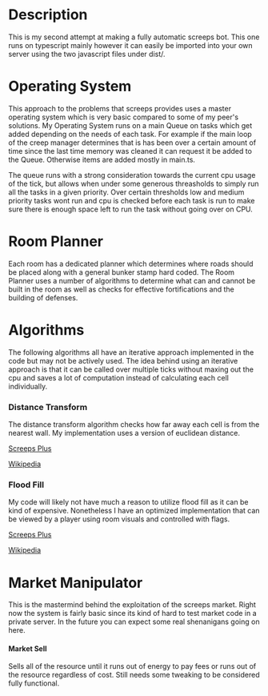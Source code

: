 # Description
This is my second attempt at making a fully automatic screeps bot. This one runs
on typescript mainly however it can easily be imported into your own server
using the two javascript files under dist/.

# Operating System
This approach to the problems that screeps provides uses a master operating
system which is very basic compared to some of my peer's solutions. My Operating
System runs on a main Queue on tasks which get added depending on the needs of
each task. For example if the main loop of the creep manager determines that is
has been over a certain amount of time since the last time memory was cleaned it
can request it be added to the Queue. Otherwise items are added mostly in
main.ts.

The queue runs with a strong consideration towards the current cpu usage of the
tick, but allows when under some generous threasholds to simply run all the
tasks in a given priority. Over certain thresholds low and medium priority tasks
wont run and cpu is checked before each task is run to make sure there is enough
space left to run the task without going over on CPU.

# Room Planner
Each room has a dedicated planner which determines where roads should be placed
along with a general bunker stamp hard coded. The Room Planner uses a number of
algorithms to determine what can and cannot be built in the room as well as
checks for effective fortifications and the building of defenses.

# Algorithms
The following algorithms all have an iterative approach implemented in the code
but may not be actively used. The idea behind using an iterative approach is
that it can be called over multiple ticks without maxing out the cpu and saves a
lot of computation instead of calculating each cell individually.

### Distance Transform
The distance transform algorithm checks how far away each cell is from the
nearest wall. My implementation uses a version of euclidean distance.

[Screeps Plus](https://wiki.screepspl.us/index.php/Automatic_base_building#Distance-Transform)

[Wikipedia](https://en.wikipedia.org/wiki/Distance_transform)

### Flood Fill
My code will likely not have much a reason to utilize flood fill as it can be kind
of expensive. Nonetheless I have an optimized implementation that can be viewed
by a player using room visuals and controlled with flags.

[Screeps Plus](https://wiki.screepspl.us/index.php/Automatic_base_building#Flood_Fill)

[Wikipedia](https://en.wikipedia.org/wiki/Flood_fill)

# Market Manipulator
This is the mastermind behind the exploitation of the screeps market. Right now
the system is fairly basic since its kind of hard to test market code in a
private server. In the future you can expect some real shenanigans going on
here.

#### Market Sell
Sells all of the resource until it runs out of energy to pay fees or runs out of
the resource regardless of cost. Still needs some tweaking to be considered
fully functional.
